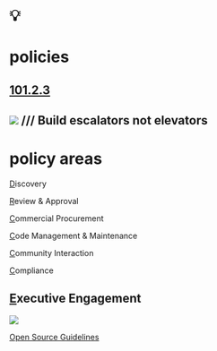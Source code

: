 # 💡
# policies

[101.2.3](https://digital-sustainability.github.io/module-eoss-ospo101/module2/#section-developing-open-source-policies)
--
[![](https://images.unsplash.com/photo-1551814360-3c38192c5688?ixlib=rb-1.2.1&ixid=MnwxMjA3fDB8MHxwaG90by1wYWdlfHx8fGVufDB8fHx8&auto=format&fit=crop&w=2070&q=80)](https://unsplash.com/photos/7Sgw_56YVQI)
///
Build escalators not elevators
--
# policy areas

[D](https://digital-sustainability.github.io/module-eoss-ospo101/module2/#discovery)iscovery

[R](https://digital-sustainability.github.io/module-eoss-ospo101/module2/#review--approval)eview & Approval

[C](https://digital-sustainability.github.io/module-eoss-ospo101/module2/#commercial-procurement)ommercial Procurement

[C](https://digital-sustainability.github.io/module-eoss-ospo101/module2/#code-management--maintenance)ode Management & Maintenance

[C](https://digital-sustainability.github.io/module-eoss-ospo101/module2/#community-interaction)ommunity Interaction

[C](https://digital-sustainability.github.io/module-eoss-ospo101/module2/#compliance)ompliance

[E](https://digital-sustainability.github.io/module-eoss-ospo101/module2/#executive-engagement)xecutive Engagement
--
![](https://upload.wikimedia.org/wikipedia/commons/thumb/8/88/Baloise_Logo_2022.svg/1024px-Baloise_Logo_2022.svg.png)

[Open Source Guidelines](https://baloise.github.io/open-source/docs/arc42/)